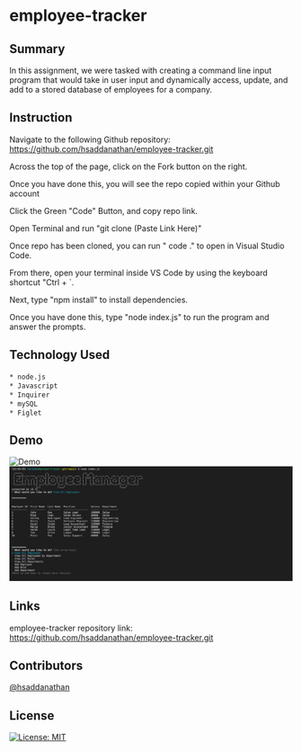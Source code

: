# employee-tracker

## Summary
In this assignment, we were tasked with creating a command line input program that would take in user input and dynamically access, update, and add to a stored database of employees for a company. 

## Instruction

Navigate to the following Github repository:
    https://github.com/hsaddanathan/employee-tracker.git

Across the top of the page, click on the Fork button on the right.

Once you have done this, you will see the repo copied within your Github account

Click the Green "Code" Button, and copy repo link. 

Open Terminal and run "git clone (Paste Link Here)"

Once repo has been cloned, you can run " code ." to open in Visual Studio Code. 

From there, open your terminal inside VS Code by using the keyboard shortcut "Ctrl + `. 

Next, type "npm install" to install dependencies.

Once you have done this, type "node index.js" to run the program and answer the prompts.

## Technology Used
    * node.js
    * Javascript
    * Inquirer
    * mySQL
    * Figlet

## Demo
![Demo](assets/employee-tracker.gif)
![PagePreview](assets/employee-tracker.png)


## Links

employee-tracker repository link:
    https://github.com/hsaddanathan/employee-tracker.git



## Contributors 
[@hsaddanathan](https://github.com/hsaddanathan) 


## License
[![License: MIT](https://img.shields.io/badge/License-MIT-yellow.svg)](https://opensource.org/licenses/MIT)